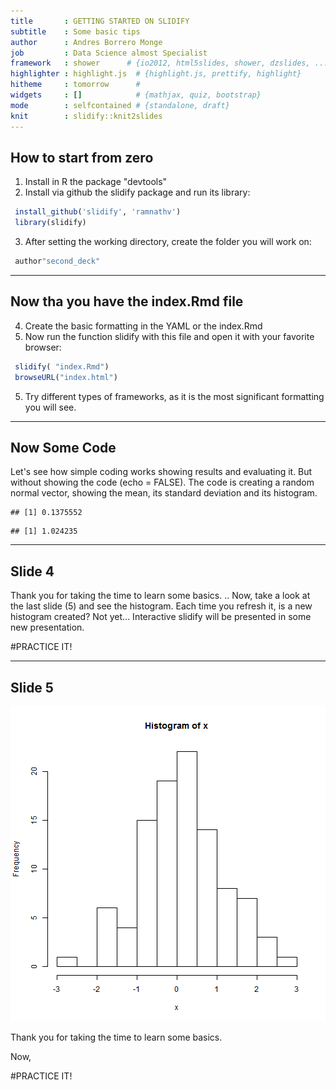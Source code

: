 ```yaml
---
title       : GETTING STARTED ON SLIDIFY
subtitle    : Some basic tips    
author      : Andres Borrero Monge
job         : Data Science almost Specialist
framework   : shower      # {io2012, html5slides, shower, dzslides, ...}
highlighter : highlight.js  # {highlight.js, prettify, highlight}
hitheme     : tomorrow      # 
widgets     : []            # {mathjax, quiz, bootstrap}
mode        : selfcontained # {standalone, draft}
knit        : slidify::knit2slides
---
```


## How to start from zero

1. Install in R the package "devtools"
2. Install via github the slidify package and run its library:

```r
 install_github('slidify', 'ramnathv')
 library(slidify)
```
3. After setting the working directory, create the folder you will work on:

```r
 author"second_deck"
```


--- 

## Now tha you have the index.Rmd file

4. Create the basic formatting in the YAML or the index.Rmd
5. Now run the function slidify with this file and open it with your favorite browser:


```r
 slidify( "index.Rmd")
 browseURL("index.html")
```
5. Try different types of frameworks, as it is the most 
  significant formatting you will see.


--- 

## Now Some Code

Let's see how simple coding works showing results and evaluating it. But without showing the code (echo = FALSE). The code is creating a random normal vector, showing the mean, its standard deviation and its histogram.


```
## [1] 0.1375552
```

```
## [1] 1.024235
```


---  

## Slide 4

Thank you for taking the time to learn some basics. 
..
Now, take a look at the last slide (5) and see the histogram. 
Each time you refresh it, is a new histogram created? Not yet...
Interactive slidify will be presented in some new presentation.

#PRACTICE IT!

--- 
## Slide 5


![plot of chunk unnamed-chunk-5](assets/fig/unnamed-chunk-5-1.png) 

Thank you for taking the time to learn some basics. 

Now, 

#PRACTICE IT!

